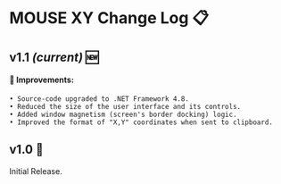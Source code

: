 # MOUSE XY Change Log 📋

## v1.1 *(current)* 🆕
#### 🌟 Improvements:
    • Source-code upgraded to .NET Framework 4.8.
    • Reduced the size of the user interface and its controls.
    • Added window magnetism (screen's border docking) logic.
    • Improved the format of "X,Y" coordinates when sent to clipboard.

## v1.0 🔄
Initial Release.